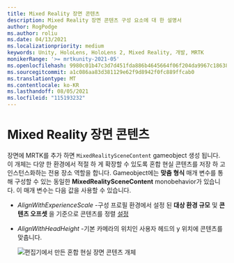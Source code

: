 ```yaml
---
title: Mixed Reality 장면 콘텐츠
description: Mixed Reality 장면 콘텐츠 구성 요소에 대 한 설명서
author: RogPodge
ms.author: roliu
ms.date: 04/13/2021
ms.localizationpriority: medium
keywords: Unity, HoloLens, HoloLens 2, Mixed Reality, 개발, MRTK
monikerRange: '>= mrtkunity-2021-05'
ms.openlocfilehash: 9980c01b47c3d7d451fda886b4645664f06f204da9967c186382878be947d64f
ms.sourcegitcommit: a1c086aa83d381129e62f9d8942f0fc889ffcab0
ms.translationtype: MT
ms.contentlocale: ko-KR
ms.lasthandoff: 08/05/2021
ms.locfileid: "115193232"
---
```

# <a name="mixed-reality-scene-content"></a>Mixed Reality 장면 콘텐츠

장면에 MRTK를 추가 하면 `MixedRealitySceneContent` gameobject 생성 됩니다. 이 개체는 다양 한 환경에서 적절 하 게 확장할 수 있도록 혼합 현실 콘텐츠를 저장 하 고 인스턴스화하는 전용 장소 역할을 합니다. Gameobject에는 **맞춤 형식** 매개 변수를 통해 구성할 수 있는 동일한 **MixedRealitySceneContent** monobehavior가 있습니다. 이 매개 변수는 다음 값을 사용할 수 있습니다.

* *AlignWithExperienceScale* -구성 프로필 환경에서 설정 된 **대상 환경 규모** 및 **콘텐츠 오프셋** 을 기준으로 콘텐츠를 정렬 [설정](experience-settings.md)
* *AlignWithHeadHeight* -기본 카메라의 위치인 사용자 헤드의 y 위치에 콘텐츠를 맞춥니다.


  ![편집기에서 만든 혼합 현실 장면 콘텐츠 개체](../images/experience-settings/MixedRealitySceneContent.png)
